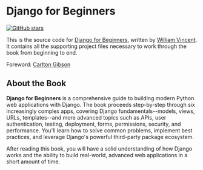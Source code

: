 # Django for Beginners

[![GitHub stars](https://img.shields.io/github/stars/wsvincent/djangoforbeginners)](https://github.com/wsvincent/djangoforbeginners/stargazers)

This is the source code for [Django for Beginners](https://djangoforbeginners.com/), written by [William Vincent](https://wsvincent.com). It contains all the supporting project files necessary to work through the book from beginning to end.

Foreword: [Carlton Gibson](https://github.com/carltongibson/)

## About the Book

__Django for Beginners__ is a comprehensive guide to building modern Python web applications with Django. The book proceeds step-by-step through six increasingly complex apps, covering Django fundamentals--models, views, URLs, templates--and more advanced topics such as APIs, user authentication, testing, deployment, forms, permissions, security, and performance. You'll learn how to solve common problems, implement best practices, and leverage Django's powerful third-party package ecosystem.

After reading this book, you will have a solid understanding of how Django works and the ability to build real-world, advanced web applications in a short amount of time. 
